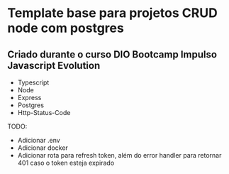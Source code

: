 # Template base para projetos CRUD node com postgres
## Criado durante o curso DIO Bootcamp Impulso Javascript Evolution  
- Typescript
- Node
- Express
- Postgres
- Http-Status-Code

TODO:
- Adicionar .env
- Adicionar docker
- Adicionar rota para refresh token, além do error handler para retornar 401 caso o token esteja expirado
